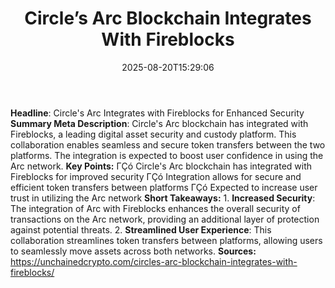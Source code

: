 ﻿---
title: "Circle’s Arc Blockchain Integrates With Fireblocks"
date: "2025-08-20T15:29:06"
category: "Markets"
summary: ""
slug: "circles arc blockchain integrates with fireblocks"
source_urls:
  - "https://unchainedcrypto.com/circles-arc-blockchain-integrates-with-fireblocks/"
seo:
  title: "Circle’s Arc Blockchain Integrates With Fireblocks | Hash n Hedge"
  description: ""
  keywords: ["news", "markets", "brief"]
---
**Headline**: Circle's Arc Integrates with Fireblocks for Enhanced Security  **Summary Meta Description**: Circle's Arc blockchain has integrated with Fireblocks, a leading digital asset security and custody platform. This collaboration enables seamless and secure token transfers between the two platforms. The integration is expected to boost user confidence in using the Arc network.  **Key Points:**  ΓÇó Circle's Arc blockchain has integrated with Fireblocks for improved security ΓÇó Integration allows for secure and efficient token transfers between platforms ΓÇó Expected to increase user trust in utilizing the Arc network  **Short Takeaways:**  1. **Increased Security**: The integration of Arc with Fireblocks enhances the overall security of transactions on the Arc network, providing an additional layer of protection against potential threats. 2. **Streamlined User Experience**: This collaboration streamlines token transfers between platforms, allowing users to seamlessly move assets across both networks.  **Sources:**  https://unchainedcrypto.com/circles-arc-blockchain-integrates-with-fireblocks/ 
